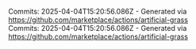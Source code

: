 Commits: 2025-04-04T15:20:56.086Z - Generated via https://github.com/marketplace/actions/artificial-grass
<br>
Commits: 2025-04-04T15:20:56.086Z - Generated via https://github.com/marketplace/actions/artificial-grass
<br>
